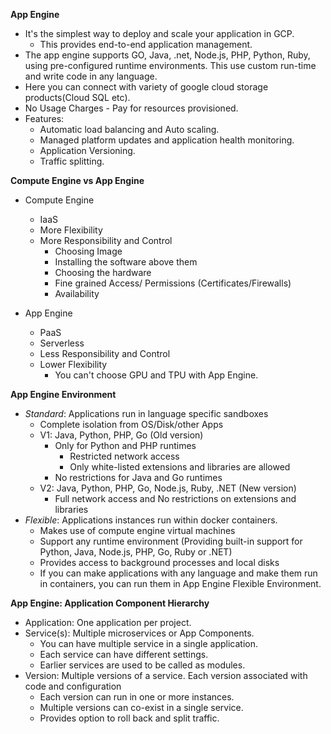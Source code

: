 **App Engine**

- It's the simplest way to deploy and scale your application in GCP.
  - This provides end-to-end application management.
- The app engine supports GO, Java, .net, Node.js, PHP, Python, Ruby, using pre-configured runtime environments. This use custom run-time and write code in any language.
- Here you can connect with variety of google cloud storage products(Cloud SQL etc).
- No Usage Charges - Pay for resources provisioned.
- Features:
  - Automatic load balancing and Auto scaling.
  - Managed platform updates and application health monitoring.
  - Application Versioning.
  - Traffic splitting.

**Compute Engine vs App Engine**

* Compute Engine
  - IaaS
  - More Flexibility
  - More Responsibility and Control
    - Choosing Image
    - Installing the software above them
    - Choosing the hardware
    - Fine grained Access/ Permissions (Certificates/Firewalls)
    - Availability

* App Engine
  - PaaS
  - Serverless
  - Less Responsibility and Control
  - Lower Flexibility
    - You can't choose GPU and TPU with App Engine.

**App Engine Environment**

- *Standard*: Applications run in language specific sandboxes
  - Complete isolation from OS/Disk/other Apps
  - V1: Java, Python, PHP, Go (Old version)
    - Only for Python and PHP runtimes
      - Restricted network access
      - Only white-listed extensions and libraries are allowed
    - No restrictions for Java and Go runtimes
  - V2: Java, Python, PHP, Go, Node.js, Ruby, .NET (New version)
    - Full network access and No restrictions on extensions and libraries
- *Flexible*: Applications instances run within docker containers.
  - Makes use of compute engine virtual machines
  - Support any runtime environment (Providing built-in support for Python, Java, Node.js, PHP, Go, Ruby or .NET)
  - Provides access to background processes and local disks
  - If you can make applications with any language and make them run in containers, you can run them in App Engine Flexible Environment.

**App Engine: Application Component Hierarchy**

- Application: One application per project.
- Service(s): Multiple microservices or App Components.
  - You can have multiple service in a single application.
  - Each service can have different settings.
  - Earlier services are used to be called as modules.
- Version: Multiple versions of a service. Each version associated with code and configuration
  - Each version can run in one or more instances.
  - Multiple versions can co-exist in a single service.
  - Provides option to roll back and split traffic.